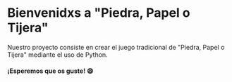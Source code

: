 # Bienvenidxs a "Piedra, Papel o Tijera"

Nuestro proyecto consiste en crear el juego tradicional de "Piedra, Papel o Tijera" mediante el uso de Python.

#### ¡Esperemos que os guste! 😄
